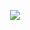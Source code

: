 <p align="center">
  <img src="[https://media1.tenor.com/images/6958876e721d19e422ee6a929c9f466a/tenor.gif?itemid=10931507](https://www.google.com/search?q=hello+there&source=lnms&tbm=isch&sa=X&ved=2ahUKEwiyif6PxL3-AhX-QfEDHchbAtwQ_AUoAXoECAEQAw&biw=1650&bih=916&dpr=1.5#imgrc=I1ulOKkf7b3DwM)">
</p>


<!--
**GianlucaCarlini/GianlucaCarlini** is a ✨ _special_ ✨ repository because its `README.md` (this file) appears on your GitHub profile.

Here are some ideas to get you started:

- 🔭 I’m currently working on ...
- 🌱 I’m currently learning ...
- 👯 I’m looking to collaborate on ...
- 🤔 I’m looking for help with ...
- 💬 Ask me about ...
- 📫 How to reach me: ...
- 😄 Pronouns: ...
- ⚡ Fun fact: ...
-->
